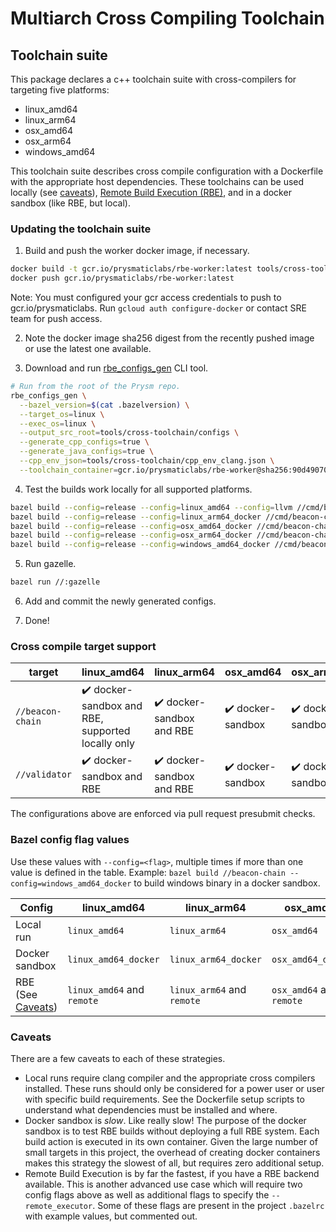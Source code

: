 # Multiarch Cross Compiling Toolchain

## Toolchain suite

This package declares a c++ toolchain suite with cross-compilers for targeting five platforms:
* linux_amd64
* linux_arm64
* osx_amd64
* osx_arm64
* windows_amd64

This toolchain suite describes cross compile configuration with a Dockerfile with the appropriate host dependencies. These toolchains can be used locally (see [caveats](#caveats)), [Remote Build Execution (RBE)](https://docs.bazel.build/versions/master/remote-execution.html), and in a docker sandbox (like RBE, but local).

### Updating the toolchain suite

1) Build and push the worker docker image, if necessary.

```bash
docker build -t gcr.io/prysmaticlabs/rbe-worker:latest tools/cross-toolchain/.
docker push gcr.io/prysmaticlabs/rbe-worker:latest 
```

Note: You must configured your gcr access credentials to push to gcr.io/prysmaticlabs. Run `gcloud auth configure-docker` or contact SRE team for push access.

2) Note the docker image sha256 digest from the recently pushed image or use the latest one available.

3) Download and run [rbe_configs_gen](https://github.com/bazelbuild/bazel-toolchains#rbe_configs_gen---cli-tool-to-generate-configs) CLI tool.

```bash
# Run from the root of the Prysm repo.
rbe_configs_gen \
  --bazel_version=$(cat .bazelversion) \
  --target_os=linux \
  --exec_os=linux \
  --output_src_root=tools/cross-toolchain/configs \
  --generate_cpp_configs=true \
  --generate_java_configs=true \
  --cpp_env_json=tools/cross-toolchain/cpp_env_clang.json \
  --toolchain_container=gcr.io/prysmaticlabs/rbe-worker@sha256:90d490709a0fb0c817569f37408823a0490e5502cbecc36415caabfc36a0c2e8 # The sha256 digest from step 2.
```

4) Test the builds work locally for all supported platforms.

```bash
bazel build --config=release --config=linux_amd64 --config=llvm //cmd/beacon-chain //cmd/validator //cmd/client-stats //cmd/prysmctl
bazel build --config=release --config=linux_arm64_docker //cmd/beacon-chain //cmd/validator //cmd/client-stats //cmd/prysmctl
bazel build --config=release --config=osx_amd64_docker //cmd/beacon-chain //cmd/validator //cmd/client-stats //cmd/prysmctl
bazel build --config=release --config=osx_arm64_docker //cmd/beacon-chain //cmd/validator //cmd/client-stats //cmd/prysmctl 
bazel build --config=release --config=windows_amd64_docker //cmd/beacon-chain //cmd/validator //cmd/client-stats //cmd/prysmctl
```

5) Run gazelle.

```bash
bazel run //:gazelle
```

6) Add and commit the newly generated configs.

7) Done!

### Cross compile target support

| target           | linux_amd64                                                        | linux_arm64                                | osx_amd64                          | osx_arm64                          | windows_amd64                      |
|------------------|--------------------------------------------------------------------|--------------------------------------------|------------------------------------|------------------------------------|------------------------------------|
| `//beacon-chain` | :heavy_check_mark:  docker-sandbox and RBE, supported locally only | :heavy_check_mark:  docker-sandbox and RBE | :heavy_check_mark:  docker-sandbox | :heavy_check_mark:  docker-sandbox | :heavy_check_mark:  docker-sandbox |
| `//validator`    | :heavy_check_mark:  docker-sandbox and RBE                         | :heavy_check_mark: docker-sandbox and RBE  | :heavy_check_mark:  docker-sandbox | :heavy_check_mark:  docker-sandbox | :heavy_check_mark:                 |

The configurations above are enforced via pull request presubmit checks.

### Bazel config flag values

Use these values with `--config=<flag>`, multiple times if more than one value is defined in the table. Example: `bazel build //beacon-chain --config=windows_amd64_docker` to build windows binary in a docker sandbox.

| Config                        | linux_amd64                | linux_arm64                 | osx_amd64                 | osx_arm64                 | windows_amd64                 |
|-------------------------------|----------------------------|-----------------------------|---------------------------|---------------------------|-------------------------------|
| Local run                     | `linux_amd64`              | `linux_arm64`               | `osx_amd64`               | `osx_arm64`               | `windows_amd64`               |
| Docker sandbox                | `linux_amd64_docker`       | `linux_arm64_docker`        | `osx_amd64_docker`        | `osx_arm64_docker`        | `windows_amd64_docker `       |
| RBE (See [Caveats](#caveats)) | `linux_amd64` and `remote` | `linux_arm64`  and `remote` | `osx_amd64`  and `remote` | `osx_arm64`  and `remote` | `windows_amd64`  and `remote` |

### Caveats

There are a few caveats to each of these strategies.

- Local runs require clang compiler and the appropriate cross compilers installed. These runs should only be considered for a power user or user with specific build requirements. See the Dockerfile setup scripts to understand what dependencies must be installed and where.
- Docker sandbox is *slow*. Like really slow! The purpose of the docker sandbox is to test RBE builds without deploying a full RBE system. Each build action is executed in its own container. Given the large number of small targets in this project, the overhead of creating docker containers makes this strategy the slowest of all, but requires zero additional setup.
- Remote Build Execution is by far the fastest, if you have a RBE backend available. This is another advanced use case which will require two config flags above as well as additional flags to specify the `--remote_executor`. Some of these flags are present in the project `.bazelrc` with example values, but commented out.
